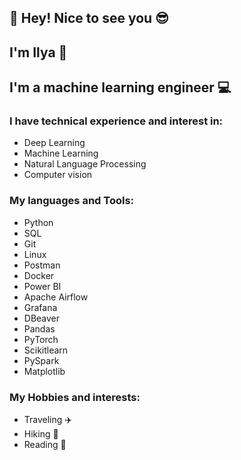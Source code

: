 


## 🚀 Hey! Nice to see you 😎
## I'm Ilya 🙂
## I'm a machine learning engineer 💻

### I have technical experience and interest in:
* Deep Learning
* Machine Learning
* Natural Language Processing
* Computer vision

### My languages and Tools:
* Python
* SQL
* Git
* Linux
* Postman
* Docker
* Power BI
* Apache Airflow
* Grafana
* DBeaver
* Pandas
* PyTorch
* Scikitlearn
* PySpark
* Matplotlib

### My Hobbies and interests: 
* Traveling ✈️
* Hiking 🌄
* Reading 📖


